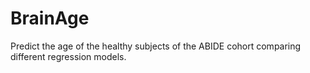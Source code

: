 # BrainAge
Predict the age of the healthy subjects of the ABIDE cohort comparing different regression models.
